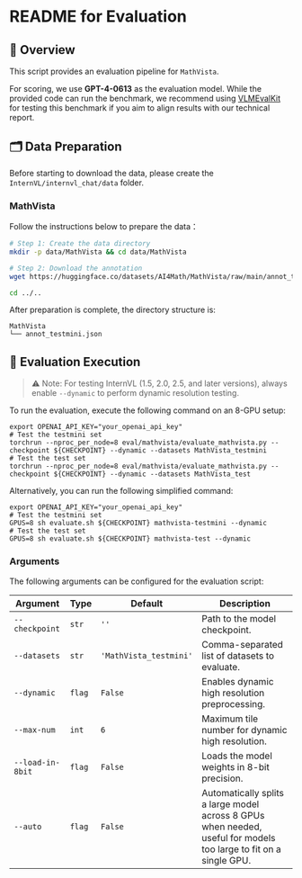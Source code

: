 # README for Evaluation

## 🌟 Overview

This script provides an evaluation pipeline for `MathVista`.

For scoring, we use **GPT-4-0613** as the evaluation model.
While the provided code can run the benchmark, we recommend using [VLMEvalKit](https://github.com/open-compass/VLMEvalKit) for testing this benchmark if you aim to align results with our technical report.

## 🗂️ Data Preparation

Before starting to download the data, please create the `InternVL/internvl_chat/data` folder.

### MathVista

Follow the instructions below to prepare the data：

```bash
# Step 1: Create the data directory
mkdir -p data/MathVista && cd data/MathVista

# Step 2: Download the annotation
wget https://huggingface.co/datasets/AI4Math/MathVista/raw/main/annot_testmini.json

cd ../..
```

After preparation is complete, the directory structure is:

```
MathVista
└── annot_testmini.json
```

## 🏃 Evaluation Execution

> ⚠️ Note: For testing InternVL (1.5, 2.0, 2.5, and later versions), always enable `--dynamic` to perform dynamic resolution testing.

To run the evaluation, execute the following command on an 8-GPU setup:

```shell
export OPENAI_API_KEY="your_openai_api_key"
# Test the testmini set
torchrun --nproc_per_node=8 eval/mathvista/evaluate_mathvista.py --checkpoint ${CHECKPOINT} --dynamic --datasets MathVista_testmini
# Test the test set
torchrun --nproc_per_node=8 eval/mathvista/evaluate_mathvista.py --checkpoint ${CHECKPOINT} --dynamic --datasets MathVista_test
```

Alternatively, you can run the following simplified command:

```shell
export OPENAI_API_KEY="your_openai_api_key"
# Test the testmini set
GPUS=8 sh evaluate.sh ${CHECKPOINT} mathvista-testmini --dynamic
# Test the test set
GPUS=8 sh evaluate.sh ${CHECKPOINT} mathvista-test --dynamic
```

### Arguments

The following arguments can be configured for the evaluation script:

| Argument         | Type   | Default                | Description                                                                                                       |
| ---------------- | ------ | ---------------------- | ----------------------------------------------------------------------------------------------------------------- |
| `--checkpoint`   | `str`  | `''`                   | Path to the model checkpoint.                                                                                     |
| `--datasets`     | `str`  | `'MathVista_testmini'` | Comma-separated list of datasets to evaluate.                                                                     |
| `--dynamic`      | `flag` | `False`                | Enables dynamic high resolution preprocessing.                                                                    |
| `--max-num`      | `int`  | `6`                    | Maximum tile number for dynamic high resolution.                                                                  |
| `--load-in-8bit` | `flag` | `False`                | Loads the model weights in 8-bit precision.                                                                       |
| `--auto`         | `flag` | `False`                | Automatically splits a large model across 8 GPUs when needed, useful for models too large to fit on a single GPU. |
